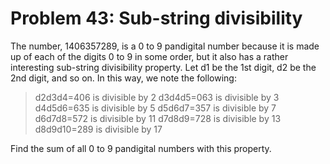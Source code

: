# Problem 43: Sub-string divisibility

The number, 1406357289, is a 0 to 9 pandigital number because it is made up of
each of the digits 0 to 9 in some order, but it also has a rather interesting
sub-string divisibility property. Let d1 be the 1st digit, d2 be the 2nd digit,
and so on. In this way, we note the following:

>   d2d3d4=406 is divisible by 2
>   d3d4d5=063 is divisible by 3
>   d4d5d6=635 is divisible by 5
>   d5d6d7=357 is divisible by 7
>   d6d7d8=572 is divisible by 11
>   d7d8d9=728 is divisible by 13
>   d8d9d10=289 is divisible by 17

Find the sum of all 0 to 9 pandigital numbers with this property.
